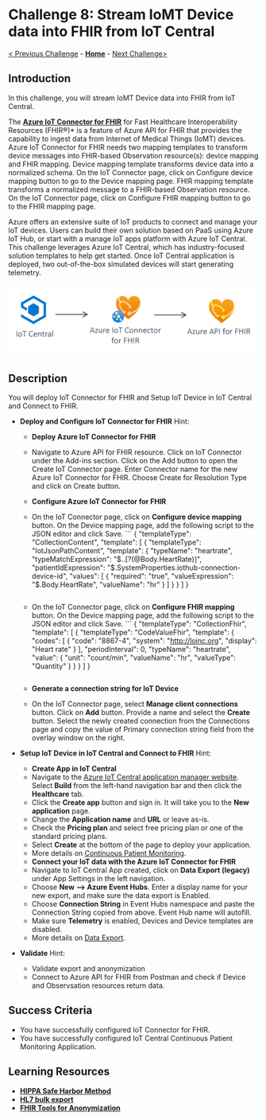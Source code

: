 # Challenge 8: Stream IoMT Device data into FHIR from IoT Central

[< Previous Challenge](./Challenge07.md) - **[Home](../readme.md)** - [Next Challenge>](./Challenge09.md)

## Introduction

In this challenge, you will stream IoMT Device data into FHIR from IoT Central. 

The **[Azure IoT Connector for FHIR](https://docs.microsoft.com/en-us/azure/healthcare-apis/iot-fhir-portal-quickstart)** for Fast Healthcare Interoperability Resources (FHIR®)* is a feature of Azure API for FHIR that provides the capability to ingest data from Internet of Medical Things (IoMT) devices. Azure IoT Connector for FHIR needs two mapping templates to transform device messages into FHIR-based Observation resource(s): device mapping and FHIR mapping. Device mapping template transforms device data into a normalized schema. On the IoT Connector page, click on Configure device mapping button to go to the Device mapping page. FHIR mapping template transforms a normalized message to a FHIR-based Observation resource. On the IoT Connector page, click on Configure FHIR mapping button to go to the FHIR mapping page.

Azure offers an extensive suite of IoT products to connect and manage your IoT devices. Users can build their own solution based on PaaS using Azure IoT Hub, or start with a manage IoT apps platform with Azure IoT Central. This challenge leverages Azure IoT Central, which has industry-focused solution templates to help get started. Once IoT Central application is deployed, two out-of-the-box simulated devices will start generating telemetry.
 
![IoT Connector for FHIR](../images/fhir-iot.jpg)

## Description

You will deploy IoT Connector for FHIR and Setup IoT Device in IoT Central and Connect to FHIR.

- **Deploy and Configure IoT Connector for FHIR**
    Hint:
    - **Deploy Azure IoT Connector for FHIR**
	- Navigate to Azure API for FHIR resource. Click on IoT Connector under the Add-ins section. Click on the Add button to open the Create IoT Connector page. Enter Connector name for the new Azure IoT Connector for FHIR. Choose Create for Resolution Type and click on Create button.
    - **Configure Azure IoT Connector for FHIR**
	- On the IoT Connector page, click on **Configure device mapping** button. On the Device mapping page, add the following script to the JSON editor and click Save.
          ```
          {
            "templateType": "CollectionContent",
            "template": [
              {
                "templateType": "IotJsonPathContent",
                "template": {
                  "typeName": "heartrate",
                  "typeMatchExpression": "$..[?(@Body.HeartRate)]",
                  "patientIdExpression": "$.SystemProperties.iothub-connection-device-id",
                  "values": [
                    {
                      "required": "true",
                      "valueExpression": "$.Body.HeartRate",
                      "valueName": "hr"
                    }
                  ]
                }
              }
            ]
          }

         ``` 
	- On the IoT Connector page, click on **Configure FHIR mapping** button. On the Device mapping page, add the following script to the JSON editor and click Save.
          ```
          {
            "templateType": "CollectionFhir",
            "template": [
              {
                "templateType": "CodeValueFhir",
                "template": {
                  "codes": [
                    {
                      "code": "8867-4",
                      "system": "http://loinc.org",
                      "display": "Heart rate"
                    }
                  ],
                  "periodInterval": 0,
                  "typeName": "heartrate",
                  "value": {
                    "unit": "count/min",
                    "valueName": "hr",
                    "valueType": "Quantity"
                  }
                }
              }
            ]
          }
         ``` 

    - **Generate a connection string for IoT Device**
	- On the IoT Connector page, select **Manage client connections** button. Click on **Add** button. Provide a name and select the **Create** button. Select the newly created connection from the Connections page and copy the value of Primary connection string field from the overlay window on the right.

- **Setup IoT Device in IoT Central and Connect to FHIR**
    Hint:
    - **Create App in IoT Central**
   	- Navigate to the [Azure IoT Central application manager website](https://apps.azureiotcentral.com/). Select **Build** from the left-hand navigation bar and then click the **Healthcare** tab.
   	- Click the **Create app** button and sign in. It will take you to the **New application** page.
   	- Change the **Application name** and **URL** or leave as-is. 
   	- Check the **Pricing plan** and select free pricing plan or one of the standard pricing plans. 
   	- Select **Create** at the bottom of the page to deploy your application.
   	- More details on [Continuous Patient Monitoring](https://docs.microsoft.com/en-us/azure/iot-central/healthcare/tutorial-continuous-patient-monitoring#create-an-application-template).
    - **Connect your IoT data with the Azure IoT Connector for FHIR**
   	- Navigate to IoT Central App created, click on **Data Export (legacy)** under App Settings in the left navigation.
   	- Choose **New --> Azure Event Hubs**. Enter a display name for your new export, and make sure the data export is Enabled.
   	- Choose **Connection String** in Event Hubs namespace and paste the Connection String copied from above. Event Hub name will autofill.
   	- Make sure **Telemetry** is enabled, Devices and Device templates are disabled.
   	- More details on [Data Export](https://docs.microsoft.com/en-us/azure/iot-central/core/howto-export-data#set-up-data-export).

- **Validate**
    Hint:
     - Validate export and anonymization
	- Connect to Azure API for FHIR from Postman and check if Device and Observsation resources return data. 

## Success Criteria
- You have successfully configured IoT Connector for FHIR.
- You have successfully configured IoT Central Continuous Patient Monitoring Application.

## Learning Resources

- **[HIPPA Safe Harbor Method](https://www.hhs.gov/hipaa/for-professionals/privacy/special-topics/de-identification/index.html)**
- **[HL7 bulk export](https://hl7.org/Fhir/uv/bulkdata/export/index.html)**
- **[FHIR Tools for Anonymization](https://github.com/microsoft/FHIR-Tools-for-Anonymization)**
